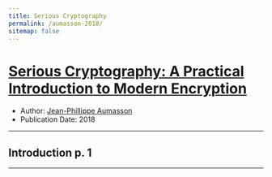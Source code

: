 ```yaml
---
title: Serious Cryptography
permalink: /aumasson-2018/
sitemap: false
---
```


# [Serious Cryptography: A Practical Introduction to Modern Encryption](https://nostarch.com/seriouscrypto)
* Author: [Jean-Phillippe Aumasson](https://twitter.com/veorq)
* Publication Date: 2018

-------


## Introduction  p. 1

-------

